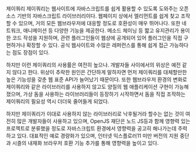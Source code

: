 제이쿼리
제이쿼리는 웹사이트에 자바스크립트를 쉽게 활용할 수 있도록 도와주는 오픈소스 기반의 자바스크립트 라이브러리이다.
웹페이지 상에서 엘리먼트를 쉽게 찾고 조작할 수 있으며, 거의 모든 웹브라우저에 대응할 정도로 호환성이 매우 뛰어나다.
또한 네트워크, 애니메이션 등 다양한 기능을 제공한다.
메소드 체이닝 등 짧고 유지관리가 용이한 코드 작성을 지원하며, 관련 플러그인들이 웹상에 공개되어 있어 플러그인을 직접 구현하거나 확장할 수 있다.
공식 웹사이트와 수많은 레퍼런스를 통해 쉽게 접근 가능하다는 점도 장점이 있다.

하지만 이런 제이쿼리의 사용률은 여전히 높으나. 개발자들 사이에서의 위상은 예전 같지 않다고 한다.
위상이 추락한 원인은 간단하게 말하자면 먼저 제이쿼리를 대체할만한 높은 기능성을 갖춘 웹 표준 API가 늘어났기 때문이다.
또한 웹브라우저 환경의 변화로 제이쿼리와 같은 라이브러리를 사용하지 않고도 양질의 웹 애플리케이션 구현이 가능해졌으며, 가상 돔을 사용하는 라이브러리들이 등장하기 시작하면서 돔을 직접 조작하는 제이쿼리의 필요성 역시 더더욱 줄어들게 되었다.

하지만 제이쿼리가 이대로 사용하지 않는 라이브러리로 낙후될거라 할수는 없는 것이 여전히 많은 개발자들이 사용하고 있으며, OpenJS 재단은 노드 JS등과 함께 영향력 있는 프로젝트로 분류했을 정도로 자바스크립트 환경에서 영향력을 공고히 해나가는데 주력하고 있다.
대표적인 예로 경량화가 있으며, 인터넷 익스플로러11 미만 버전의 지원 중단과 시즐의 내재화 브라우저 호환 기능 추가를 통해 영향력을 높이고 있다.

